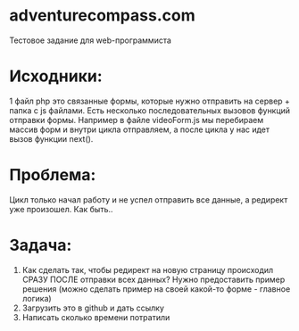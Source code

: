 # adventurecompass.com
Тестовое задание для web-программиста 

# Исходники: 
1 файл php это связанные формы, которые нужно отправить на сервер + папка с js файлами. 
Есть несколько последовательных вызовов функций отправки формы. Например в файле videoForm.js мы перебираем массив форм и внутри цикла отправляем, а после цикла у нас идет вызов функции next(). 

# Проблема: 
Цикл только начал работу и не успел отправить все данные, а редирект уже произошел. Как быть..

# Задача:
1. Как сделать так, чтобы редирект на новую страницу происходил СРАЗУ ПОСЛЕ отправки всех данных? Нужно предоставить пример решения (можно сделать пример на своей какой-то форме - главное логика)
2. Загрузить это в github и дать ссылку
3. Написать сколько времени потратили
